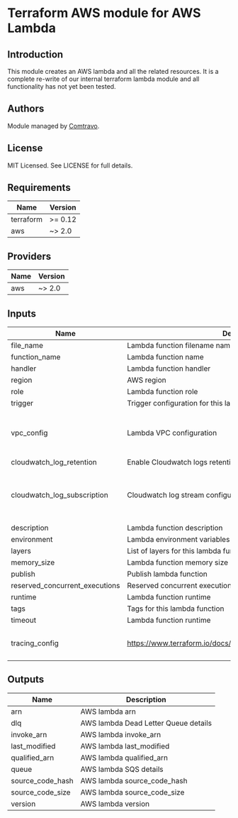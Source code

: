 # Terraform AWS module for AWS Lambda

## Introduction  
This module creates an AWS lambda and all the related resources. It is a complete re-write of our internal terraform lambda module and all functionality has not yet been tested.

## Authors

Module managed by [Comtravo](https://github.com/comtravo).

## License

MIT Licensed. See LICENSE for full details.

## Requirements

| Name | Version |
|------|---------|
| terraform | >= 0.12 |
| aws | ~> 2.0 |

## Providers

| Name | Version |
|------|---------|
| aws | ~> 2.0 |

## Inputs

| Name | Description | Type | Default | Required |
|------|-------------|------|---------|:--------:|
| file\_name | Lambda function filename name | `string` | n/a | yes |
| function\_name | Lambda function name | `string` | n/a | yes |
| handler | Lambda function handler | `string` | n/a | yes |
| region | AWS region | `string` | n/a | yes |
| role | Lambda function role | `string` | n/a | yes |
| trigger | Trigger configuration for this lambda function | `map(string)` | n/a | yes |
| vpc\_config | Lambda VPC configuration | <pre>object({<br>    subnet_ids : list(string)<br>    security_group_ids : list(string)<br>  })</pre> | n/a | yes |
| cloudwatch\_log\_retention | Enable Cloudwatch logs retention | `number` | `90` | no |
| cloudwatch\_log\_subscription | Cloudwatch log stream configuration | <pre>object({<br>    enable : bool<br>    filter_pattern : string<br>    destination_arn : string<br>  })</pre> | <pre>{<br>  "destination_arn": null,<br>  "enable": false,<br>  "filter_pattern": null<br>}</pre> | no |
| description | Lambda function description | `string` | `"Managed by Terraform"` | no |
| environment | Lambda environment variables | `map(string)` | `{}` | no |
| layers | List of layers for this lambda function | `list(string)` | `[]` | no |
| memory\_size | Lambda function memory size | `number` | `128` | no |
| publish | Publish lambda function | `bool` | `false` | no |
| reserved\_concurrent\_executions | Reserved concurrent executions  for this lambda function | `number` | `-1` | no |
| runtime | Lambda function runtime | `string` | `"nodejs12.x"` | no |
| tags | Tags for this lambda function | `map` | `{}` | no |
| timeout | Lambda function runtime | `number` | `300` | no |
| tracing\_config | https://www.terraform.io/docs/providers/aws/r/lambda_function.html | <pre>object({<br>    mode : string<br>  })</pre> | <pre>{<br>  "mode": "PassThrough"<br>}</pre> | no |

## Outputs

| Name | Description |
|------|-------------|
| arn | AWS lambda arn |
| dlq | AWS lambda Dead Letter Queue details |
| invoke\_arn | AWS lambda invoke\_arn |
| last\_modified | AWS lambda last\_modified |
| qualified\_arn | AWS lambda qualified\_arn |
| queue | AWS lambda SQS details |
| source\_code\_hash | AWS lambda source\_code\_hash |
| source\_code\_size | AWS lambda source\_code\_size |
| version | AWS lambda version |

